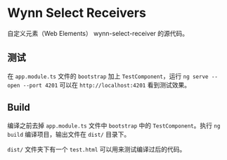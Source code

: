# Wynn Select Receivers

自定义元素（Web Elements） wynn-select-receiver 的源代码。

## 测试

在 `app.module.ts` 文件的 `bootstrap` 加上 `TestComponent`，运行 `ng serve --open --port 4201` 可以在 `http://localhost:4201` 看到测试效果。

## Build

编译之前去掉 `app.module.ts` 文件中 `bootstrap` 中的 `TestComponent`。执行 `ng build` 编译项目，输出文件在 `dist/` 目录下。

`dist/` 文件夹下有一个 `test.html` 可以用来测试编译过后的代码。
